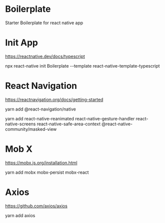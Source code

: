 # Boilerplate
 Starter Boilerplate for react native app
 
 # Init App
 https://reactnative.dev/docs/typescript
 
 npx react-native init Boilerplate --template react-native-template-typescript
 
 # React Navigation
 https://reactnavigation.org/docs/getting-started
 
 yarn add @react-navigation/native
 
 yarn add react-native-reanimated react-native-gesture-handler react-native-screens react-native-safe-area-context @react-native-community/masked-view
 
# Mob X
https://mobx.js.org/installation.html

yarn add mobx mobx-persist mobx-react

# Axios

https://github.com/axios/axios

yarn add axios
